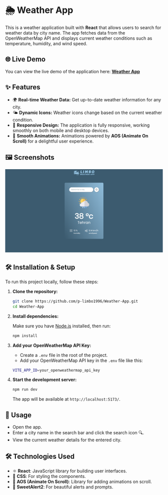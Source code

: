 # 🌦️ Weather App

This is a weather application built with **React** that allows users to search for weather data by city name. The app fetches data from the OpenWeatherMap API and displays current weather conditions such as temperature, humidity, and wind speed.

## 🌐 Live Demo

You can view the live demo of the application here: [**Weather App**](https://p-limbo1996.github.io/Weather-App/)

## ✨ Features

- 🌍 **Real-time Weather Data:** Get up-to-date weather information for any city.
- 🌤️ **Dynamic Icons:** Weather icons change based on the current weather condition.
- 📱 **Responsive Design:** The application is fully responsive, working smoothly on both mobile and desktop devices.
- 💫 **Smooth Animations:** Animations powered by **AOS (Animate On Scroll)** for a delightful user experience.

## 🖼️ Screenshots

![Weather App Screenshot](src/assets/p-limbo1996.github.io_Weather-App_.png)

## 🛠️ Installation & Setup

To run this project locally, follow these steps:

1. **Clone the repository:**

    ```bash
    git clone https://github.com/p-limbo1996/Weather-App.git
    cd Weather-App
    ```

2. **Install dependencies:**

    Make sure you have [Node.js](https://nodejs.org/) installed, then run:

    ```bash
    npm install
    ```

3. **Add your OpenWeatherMap API Key:**

    - Create a `.env` file in the root of the project.
    - Add your OpenWeatherMap API key in the `.env` file like this:

    ```bash
    VITE_APP_ID=your_openweathermap_api_key
    ```

4. **Start the development server:**

    ```bash
    npm run dev
    ```

    The app will be available at `http://localhost:5173/`.

## 🚀 Usage

- Open the app.
- Enter a city name in the search bar and click the search icon 🔍.
- View the current weather details for the entered city.

## 🛠️ Technologies Used

- ⚛️ **React**: JavaScript library for building user interfaces.
- 🎨 **CSS**: For styling the components.
- 🌟 **AOS (Animate On Scroll)**: Library for adding animations on scroll.
- 💬 **SweetAlert2**: For beautiful alerts and prompts.
